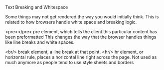Text Breaking and Whitespace

Some things may not get rendered the way you would initially think.
This is related to how browsers handle white space and breaking logic.

\<pre\>\</pre\>    pre element, which tells the client this particular content has been preformatted
        This changes the way that the browser handles things like line breaks and white spaces.

\<br/\>        break element, a line break at that point.
\<hr/\>        hr element, or horizontal rule, places a horizontal line right across the page.
Not used as much anymore as people tend to use style sheets and borders
